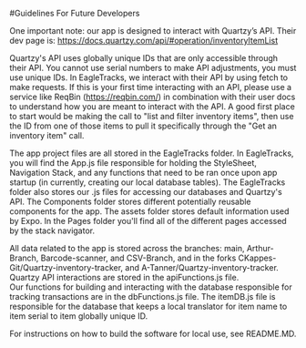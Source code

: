 #Guidelines For Future Developers

One important note: our app is designed to interact with Quartzy’s API. Their dev page is: 
https://docs.quartzy.com/api/#operation/inventoryItemList

Quartzy's API uses globally unique IDs that are only accessible through their API.  You cannot use serial numbers to make API adjustments, you must use unique IDs.
In EagleTracks, we interact with their API by using fetch to make requests.  If this is your first time interacting with an API, please use a service like ReqBin (https://reqbin.com/) in combination with their user docs to understand how you are meant to interact with the API.  A good first place to start would be making the call to "list and filter inventory items", then use the ID from one of those items to pull it specifically through the "Get an inventory item" call.

The app project files are all stored in the EagleTracks folder.
In EagleTracks, you will find the App.js file responsible for holding the StyleSheet, Navigation Stack, and any functions that need to be ran once upon app startup (in currently, creating our local database tables).
The EagleTracks folder also stores our .js files for accessing our databases and Quartzy's API.
The Components folder stores different potentially reusable components for the app.
The assets folder stores default information used by Expo.
In the Pages folder you'll find all of the different pages accessed by the stack navigator.

All data related to the app is stored across the branches: main, Arthur-Branch, Barcode-scanner, and CSV-Branch, and in the forks CKappes-Git/Quartzy-inventory-tracker, and A-Tanner/Quartzy-inventory-tracker.  
Quartzy API interactions are stored in the apiFunctions.js file.  
Our functions for building and interacting with the database responsible for tracking transactions are in the dbFunctions.js file.
The itemDB.js file is responsible for the database that keeps a local translator for item name to item serial to item globally unique ID.  

For instructions on how to build the software for local use, see README.MD.  
